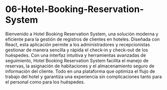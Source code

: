 # 06-Hotel-Booking-Reservation-System

Bienvenido a Hotel Booking Reservation System, una solución moderna y eficiente para la gestión de registros de clientes en hoteles. Diseñada con React, esta aplicación permite a los administradores y recepcionistas gestionar de manera sencilla y rápida el check-in y check-out de los huéspedes. Con una interfaz intuitiva y herramientas avanzadas de seguimiento, Hotel Booking Reservation System facilita el manejo de reservas, la asignación de habitaciones y el almacenamiento seguro de información del cliente. Todo en una plataforma que optimiza el flujo de trabajo del hotel y garantiza una experiencia sin complicaciones tanto para el personal como para los huéspedes.
